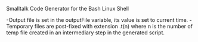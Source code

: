 Smalltalk Code Generator for the Bash Linux Shell

-Output file is set in the outputFile variable, its value is set to current time.
-Temporary files are post-fixed with extension .t(n) where n is the number of temp file created in an intermediary step in the generated script.
